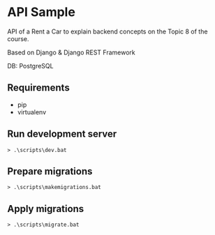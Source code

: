 # API Sample

API of a Rent a Car to explain backend concepts on the Topic 8 of the course.

Based on Django & Django REST Framework

DB: PostgreSQL

## Requirements

* pip
* virtualenv 

## Run development server

```console
> .\scripts\dev.bat
```
## Prepare migrations

```console
> .\scripts\makemigrations.bat
```

## Apply migrations

```console
> .\scripts\migrate.bat
```


